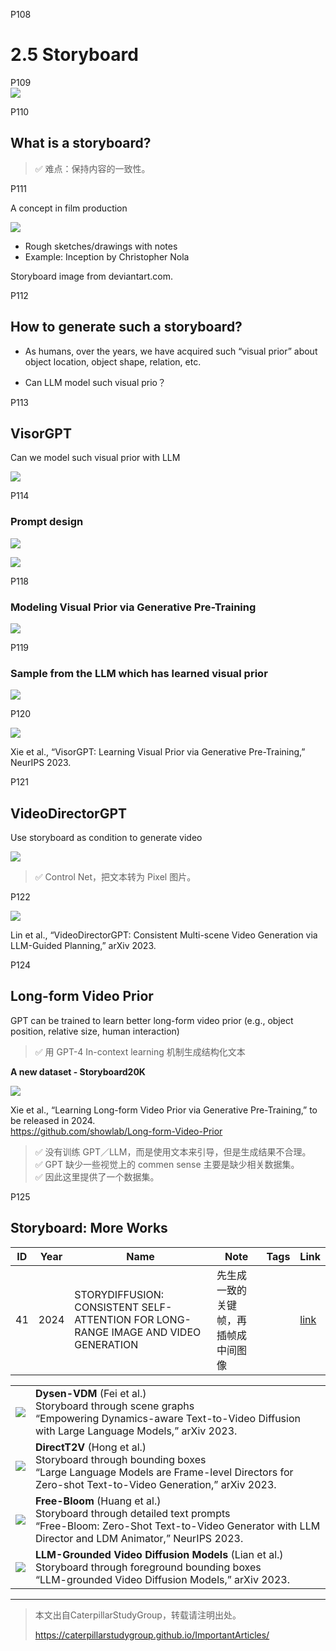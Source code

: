 P108 
# 2.5 Storyboard
 
P109  
![](../../assets/08-109.png) 

P110 
## What is a storyboard?

> &#x2705; 难点：保持内容的一致性。   


P111

A concept in film production

![](../../assets/08-111.png) 

 - Rough sketches/drawings with notes    
 - Example: Inception by Christopher Nola   

Storyboard image from deviantart.com.    


P112 

## How to generate such a storyboard?    

 - As humans, over the years, we have acquired such “visual prior” about object location, object shape, relation, etc.   

 - Can LLM model such visual prio？      

P113   
## VisorGPT

Can we model such visual prior with LLM

![](../../assets/08-113.png) 

P114   

### Prompt design

![](../../assets/08-114-1.png) 

![](../../assets/08-114-2.png)  

P118  

### Modeling Visual Prior via Generative Pre-Training

![](../../assets/08-118.png)  


P119  

### Sample from the LLM which has learned visual prior

![](../../assets/08-119.png) 

P120   

![](../../assets/08-120.png) 

Xie et al., “VisorGPT: Learning Visual Prior via Generative Pre-Training,” NeurIPS 2023.  

P121   
## VideoDirectorGPT

Use storyboard as condition to generate video

![](../../assets/08-121.png) 


> &#x2705; Control Net，把文本转为 Pixel 图片。

P122  

![](../../assets/08-122.png) 

Lin et al., “VideoDirectorGPT: Consistent Multi-scene Video Generation via LLM-Guided Planning,” arXiv 2023.    

P124   
## Long-form Video Prior

GPT can be trained to learn better long-form video prior (e.g., object position, relative size, human interaction)

> &#x2705; 用 GPT-4 In-context learning 机制生成结构化文本     

**A new dataset - Storyboard20K**

![](../../assets/08-124.png) 

Xie et al., “Learning Long-form Video Prior via Generative Pre-Training,” to be released in 2024.    
<https://github.com/showlab/Long-form-Video-Prior>   

> &#x2705; 没有训练 GPT／LLM，而是使用文本来引导，但是生成结果不合理。   
> &#x2705; GPT 缺少一些视觉上的 commen sense 主要是缺少相关数据集。  
> &#x2705; 因此这里提供了一个数据集。   

P125  
## Storyboard: More Works
  
|ID|Year|Name|Note|Tags|Link|
|---|---|---|---|---|---|
|41|2024|STORYDIFFUSION: CONSISTENT SELF-ATTENTION FOR LONG-RANGE IMAGE AND VIDEO GENERATION|先生成一致的关键帧，再插帧成中间图像||[link](https://caterpillarstudygroup.github.io/ReadPapers/41.html)|

|||
|--|--|
|  ![](../../assets/08-125-1.png) | **Dysen-VDM** (Fei et al.)<br>Storyboard through scene graphs<br>“Empowering Dynamics-aware Text-to-Video Diffusion with Large Language Models,” arXiv 2023. |
| ![](../../assets/08-125-2.png)  | **DirectT2V** (Hong et al.) <br> Storyboard through bounding boxes <br> “Large Language Models are Frame-level Directors for Zero-shot Text-to-Video Generation,” arXiv 2023. |
|  ![](../../assets/08-125-3.png)  | **Free-Bloom** (Huang et al.)<br>Storyboard through detailed text prompts<br> “Free-Bloom: Zero-Shot Text-to-Video Generator with LLM Director and LDM Animator,” NeurIPS 2023. |
|  ![](../../assets/08-125-4.png) | **LLM-Grounded Video Diffusion Models** (Lian et al.) <br> Storyboard through foreground bounding boxes <br> “LLM-grounded Video Diffusion Models,” arXiv 2023. |


---------------------------------------
> 本文出自CaterpillarStudyGroup，转载请注明出处。
>
> https://caterpillarstudygroup.github.io/ImportantArticles/